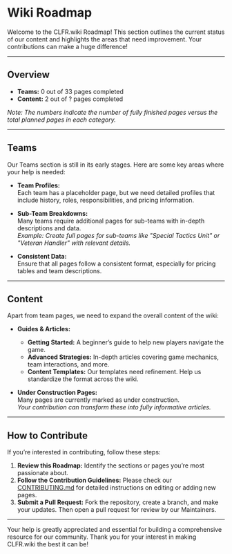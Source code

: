 # Wiki Roadmap

Welcome to the CLFR.wiki Roadmap! This section outlines the current status of our content and highlights the areas that need improvement. Your contributions can make a huge difference!

---

## Overview

- **Teams:** 0 out of 33 pages completed  
- **Content:** 2 out of ? pages completed

*Note: The numbers indicate the number of fully finished pages versus the total planned pages in each category.*

---

## Teams

Our Teams section is still in its early stages. Here are some key areas where your help is needed:

- **Team Profiles:**  
  Each team has a placeholder page, but we need detailed profiles that include history, roles, responsibilities, and pricing information.

- **Sub-Team Breakdowns:**  
  Many teams require additional pages for sub-teams with in-depth descriptions and data.  
  *Example: Create full pages for sub-teams like "Special Tactics Unit" or "Veteran Handler" with relevant details.*

- **Consistent Data:**  
  Ensure that all pages follow a consistent format, especially for pricing tables and team descriptions.

---

## Content

Apart from team pages, we need to expand the overall content of the wiki:

- **Guides & Articles:**  
  - **Getting Started:** A beginner’s guide to help new players navigate the game.
  - **Advanced Strategies:** In-depth articles covering game mechanics, team interactions, and more.
  - **Content Templates:** Our templates need refinement. Help us standardize the format across the wiki.

- **Under Construction Pages:**  
  Many pages are currently marked as under construction.  
  *Your contribution can transform these into fully informative articles.*

---

## How to Contribute

If you’re interested in contributing, follow these steps:

1. **Review this Roadmap:** Identify the sections or pages you’re most passionate about.
2. **Follow the Contribution Guidelines:** Please check our [CONTRIBUTING.md](CONTRIBUTING.md) for detailed instructions on editing or adding new pages.
3. **Submit a Pull Request:** Fork the repository, create a branch, and make your updates. Then open a pull request for review by our Maintainers.

---

Your help is greatly appreciated and essential for building a comprehensive resource for our community. Thank you for your interest in making CLFR.wiki the best it can be!
